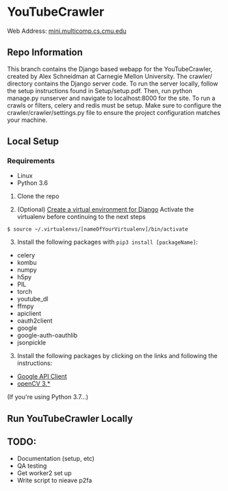 # YouTubeCrawler
Web Address:
[mini.multicomp.cs.cmu.edu](http://mini.multicomp.cs.cmu.edu)
## Repo Information
This branch contains the Django based webapp for the YouTubeCrawler, created by
Alex Schneidman at Carnegie Mellon University. The crawler/ directory contains
the Django server code. To run the server locally, follow
the setup instructions found in Setup/setup.pdf. Then, run python manage.py runserver
and navigate to localhost:8000 for the site. To run a crawls or filters, celery and
redis must be setup. Make sure to configure the crawler/crawler/settings.py file to ensure
the project configuration matches your machine.

## Local Setup 
### Requirements
* Linux 
* Python 3.6 

1. Clone the repo

2. (Optional) [Create a virtual environment for Django](https://docs.djangoproject.com/en/2.1/intro/contributing/)
Activate the virtualenv before continuing to the next steps
```console 
$ source ~/.virtualenvs/[nameOfYourVirtualenv]/bin/activate 
```

3. Install the following packages with `pip3 install [packageName]`: 
* celery 
* kombu
* numpy 
* h5py 
* PIL 
* torch 
* youtube_dl 
* ffmpy 
* apiclient 
* oauth2client
* google 
* google-auth-oauthlib
* jsonpickle 

3. Install the following packages by clicking on the links and following the instructions: 
* [Google API Client](https://developers.google.com/api-client-library/python/start/installation?hl=th) 
* [openCV 3.* ](https://pypi.org/project/opencv-python/) 


(If you're using Python 3.7...) 

## Run YouTubeCrawler Locally 


## TODO:
- Documentation (setup, etc)
- QA testing
- Get worker2 set up
- Write script to nieave p2fa
